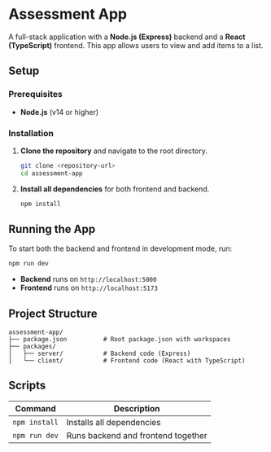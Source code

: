 # Assessment App

A full-stack application with a **Node.js (Express)** backend and a **React (TypeScript)** frontend. This app allows users to view and add items to a list.

## Setup

### Prerequisites

- **Node.js** (v14 or higher)

### Installation

1. **Clone the repository** and navigate to the root directory.

   ```bash
   git clone <repository-url>
   cd assessment-app
   ```

2. **Install all dependencies** for both frontend and backend.

   ```bash
   npm install
   ```

## Running the App

To start both the backend and frontend in development mode, run:

```bash
npm run dev
```

- **Backend** runs on `http://localhost:5000`
- **Frontend** runs on `http://localhost:5173`

## Project Structure

```
assessment-app/
├── package.json          # Root package.json with workspaces
├── packages/
│   ├── server/           # Backend code (Express)
│   └── client/           # Frontend code (React with TypeScript)
```

## Scripts

| Command       | Description                        |
| ------------- | ---------------------------------- |
| `npm install` | Installs all dependencies          |
| `npm run dev` | Runs backend and frontend together |
